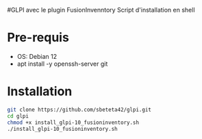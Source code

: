 #GLPI avec le plugin FusionInvenntory
Script d'installation en shell

# Pre-requis
- OS: Debian 12
- apt install -y openssh-server git

# Installation
```bash
git clone https://github.com/sbeteta42/glpi.git
cd glpi
chmod +x install_glpi-10_fusioninventory.sh
./install_glpi-10_fusioninventory.sh
